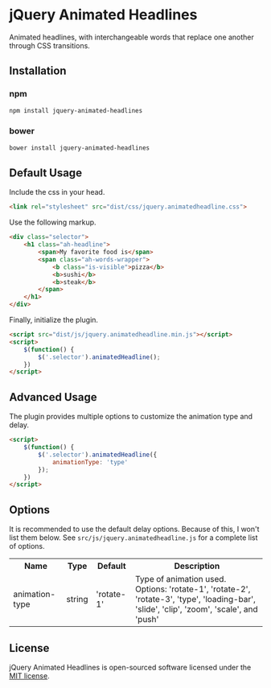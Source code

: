 # jQuery Animated Headlines

Animated headlines, with interchangeable words that replace one another through CSS transitions.

## Installation

### npm

```bash
npm install jquery-animated-headlines
```

### bower
```bash
bower install jquery-animated-headlines
```

## Default Usage

Include the css in your head.
```html
<link rel="stylesheet" src="dist/css/jquery.animatedheadline.css">
```

Use the following markup.
```html
<div class="selector">
    <h1 class="ah-headline">
        <span>My favorite food is</span>
        <span class="ah-words-wrapper">
            <b class="is-visible">pizza</b>
            <b>sushi</b>
            <b>steak</b>
        </span>
    </h1>
</div>
```

Finally, initialize the plugin.
```html
<script src="dist/js/jquery.animatedheadline.min.js"></script>
<script>
    $(function() {
        $('.selector').animatedHeadline();
    })
</script>
```

## Advanced Usage

The plugin provides multiple options to customize the animation type and delay.
```html
<script>
    $(function() {
        $('.selector').animatedHeadline({
            animationType: 'type'
        });
    })
</script>
```

## Options

It is recommended to use the default delay options. Because of this, I won't list them below. See `src/js/jquery.animatedheadline.js` for a complete list of options.

<table>
    <tr>
        <th>Name</th>
        <th>Type</th>
        <th>Default</th>
        <th>Description</th>
    </tr>
    <tr>
        <td>animation-type</td>
        <td>string</td>
        <td>'rotate-1'</td>
        <td>Type of animation used. Options: 'rotate-1', 'rotate-2', 'rotate-3', 'type', 'loading-bar', 'slide', 'clip', 'zoom', 'scale', and 'push'</td>
    </tr>
</table>

## License

jQuery Animated Headlines is open-sourced software licensed under the [MIT license](http://opensource.org/licenses/MIT).